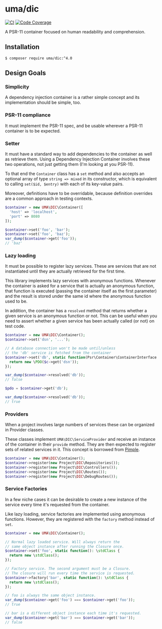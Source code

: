 # uma/dic

[![CI](https://github.com/1ma/DIC/actions/workflows/phpunit.yml/badge.svg)](https://github.com/1ma/DIC/actions)
[![Code Coverage](https://scrutinizer-ci.com/g/1ma/DIC/badges/coverage.png?b=master)](https://scrutinizer-ci.com/g/1ma/DIC/?branch=master)

A PSR-11 container focused on human readability and comprehension.


## Installation

```
$ composer require uma/dic:^4.0
```


## Design Goals

### Simplicity

A dependency injection container is a rather simple concept and its implementation should be simple, too.

### PSR-11 compliance

It must implement the PSR-11 spec, and be usable wherever a PSR-11 container is to be expected.

### Setter

It must have a standard way to add dependencies to the container as well as retrieve them. Using
a Dependency Injection Container involves these two operations, not just getting them (I'm looking at you PSR-11).

To that end the `Container` class has a `set` method and also accepts an optional array of type
`string => mixed` in its constructor, which is equivalent to calling `set($id, $entry)` with each of
its key-value pairs.

Moreover, definitions have to be overridable, because definition overrides are a common approach in testing contexts.

```php
$container = new UMA\DIC\Container([
  'host' => 'localhost',
  'port' => 8080
]);

$container->set('foo', 'bar');
$container->set('foo', 'baz');
var_dump($container->get('foo'));
// 'baz'
```

### Lazy loading

It must be possible to register lazy services. These are services that are not instantiated until they are
actually retrieved for the first time.

This library implements lazy services with anonymous functions. Whenever the container is asked for a service
that is actually an anonymous function, that function is executed (passing the container itself as the
first parameter) and the result is stored under the same id where the anonymous function used to be.

In addition, the container has a `resolved` method that returns whether a given service is an anonymous
function or not. This can be useful when you need to assert whether a given service has been actually
called (or not) on test code.

```php
$container = new UMA\DIC\Container();
$container->set('dsn', '...');

// A database connection won't be made until/unless
// the 'db' service is fetched from the container
$container->set('db', static function(Psr\Container\ContainerInterface $c): \PDO {
  return new \PDO($c->get('dsn'));
});

var_dump($container->resolved('db'));
// false

$pdo = $container->get('db');

var_dump($container->resolved('db'));
// true
```

### Providers

When a project involves large numbers of services these can be organized in Provider classes.

These classes implement `UMA\DIC\ServiceProvider` and receive an instance of the container in
their `provide` method. They are then expected to register sets of related services in it. This
concept is borrowed from [Pimple](https://github.com/silexphp/Pimple).

```php
$container = new UMA\DIC\Container();
$container->register(new Project\DIC\Repositories());
$container->register(new Project\DIC\Controllers());
$container->register(new Project\DIC\Routes());
$container->register(new Project\DIC\DebugRoutes());
```

### Service Factories

In a few niche cases it can be desirable to create a new instance of the service every time it's requested from the container.

Like lazy loading, service factories are implemented using anonymous functions.
However, they are registered with the `factory` method instead of `set`.

```php
$container = new UMA\DIC\Container();

// Normal lazy loaded service. Will always return the
// same object instance after running the Closure once.
$container->set('foo', static function(): \stdClass {
  return new \stdClass();
});

// Factory service. The second argument must be a Closure.
// The closure will run every time the service is requested.
$container->factory('bar', static function(): \stdClass {
  return new \stdClass();
});

// foo is always the same object instance.
var_dump($container->get('foo') === $container->get('foo'));
// true

// bar is a different object instance each time it's requested.
var_dump($container->get('bar') === $container->get('bar'));
// false
```
